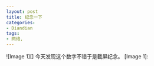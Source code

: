 ```yaml
---
layout: post
title: 纪念一下
categories:
- Diandian
tags:
- 网络, 
---
```

!\[Image 1\]\[\] 今天发现这个数字不错于是截屏纪念。 \[Image 1\]: